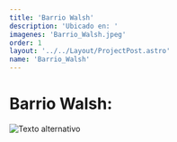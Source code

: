 ```yaml
---
title: 'Barrio Walsh'
description: 'Ubicado en: '
imagenes: 'Barrio_Walsh.jpeg'
order: 1
layout: '../../Layout/ProjectPost.astro'
name: 'Barrio_Walsh'
---
```



# Barrio Walsh:
![Texto alternativo](https://firebasestorage.googleapis.com/v0/b/dsi-constructora.appspot.com/o/projects%2FBarrio_Walsh.jpeg?alt=media&token=b8037e05-b5ab-4017-a12b-5c9d039679ba)

